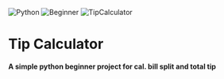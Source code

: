 ![Python](https://img.shields.io/badge/Python-3776AB.svg?style=flat&logo=Python&logoColor=white)
![Beginner](https://img.shields.io/badge/Beginner-blue?style=flat&logo=Python&logoColor=white)
![TipCalculator](https://img.shields.io/badge/Tip%20Calculator-important?style=flat)

# Tip Calculator
#### A simple python beginner project for cal. bill split and total tip

